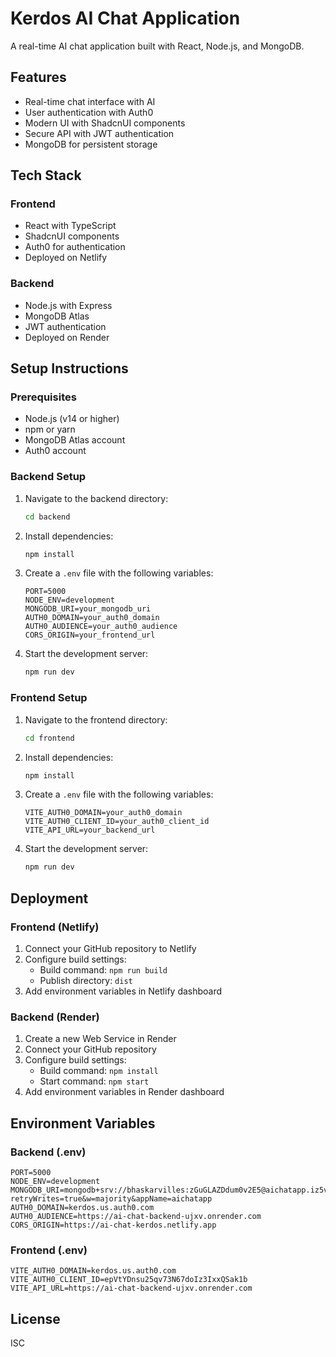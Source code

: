 # Kerdos AI Chat Application

A real-time AI chat application built with React, Node.js, and MongoDB.

## Features

- Real-time chat interface with AI
- User authentication with Auth0
- Modern UI with ShadcnUI components
- Secure API with JWT authentication
- MongoDB for persistent storage

## Tech Stack

### Frontend
- React with TypeScript
- ShadcnUI components
- Auth0 for authentication
- Deployed on Netlify

### Backend
- Node.js with Express
- MongoDB Atlas
- JWT authentication
- Deployed on Render

## Setup Instructions

### Prerequisites
- Node.js (v14 or higher)
- npm or yarn
- MongoDB Atlas account
- Auth0 account

### Backend Setup

1. Navigate to the backend directory:
   ```bash
   cd backend
   ```

2. Install dependencies:
   ```bash
   npm install
   ```

3. Create a `.env` file with the following variables:
   ```
   PORT=5000
   NODE_ENV=development
   MONGODB_URI=your_mongodb_uri
   AUTH0_DOMAIN=your_auth0_domain
   AUTH0_AUDIENCE=your_auth0_audience
   CORS_ORIGIN=your_frontend_url
   ```

4. Start the development server:
   ```bash
   npm run dev
   ```

### Frontend Setup

1. Navigate to the frontend directory:
   ```bash
   cd frontend
   ```

2. Install dependencies:
   ```bash
   npm install
   ```

3. Create a `.env` file with the following variables:
   ```
   VITE_AUTH0_DOMAIN=your_auth0_domain
   VITE_AUTH0_CLIENT_ID=your_auth0_client_id
   VITE_API_URL=your_backend_url
   ```

4. Start the development server:
   ```bash
   npm run dev
   ```

## Deployment

### Frontend (Netlify)
1. Connect your GitHub repository to Netlify
2. Configure build settings:
   - Build command: `npm run build`
   - Publish directory: `dist`
3. Add environment variables in Netlify dashboard

### Backend (Render)
1. Create a new Web Service in Render
2. Connect your GitHub repository
3. Configure build settings:
   - Build command: `npm install`
   - Start command: `npm start`
4. Add environment variables in Render dashboard

## Environment Variables

### Backend (.env)
```
PORT=5000
NODE_ENV=development
MONGODB_URI=mongodb+srv://bhaskarvilles:zGuGLAZDdum0v2E5@aichatapp.iz5v9.mongodb.net/?retryWrites=true&w=majority&appName=aichatapp
AUTH0_DOMAIN=kerdos.us.auth0.com
AUTH0_AUDIENCE=https://ai-chat-backend-ujxv.onrender.com
CORS_ORIGIN=https://ai-chat-kerdos.netlify.app
```

### Frontend (.env)
```
VITE_AUTH0_DOMAIN=kerdos.us.auth0.com
VITE_AUTH0_CLIENT_ID=epVtYDnsu25qv73N67doIz3IxxQSak1b
VITE_API_URL=https://ai-chat-backend-ujxv.onrender.com
```

## License

ISC 